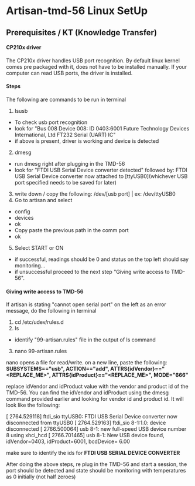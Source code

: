 # Artisan-tmd-56 Linux SetUp

## Prerequisites / KT (Knowledge Transfer)
#### CP210x driver
The CP210x driver handles USB port recognition. By default linux kernel comes pre packaged with it, does not have to be installed manually. If your computer can read USB ports, the driver is installed.

#### Steps
The following are commands to be run in terminal
1. lsusb
- To check usb port recognition
- look for "Bus 008 Device 008: ID 0403:6001 Future Technology Devices International, Ltd FT232 Serial (UART) IC"
- if above is present, driver is working and device is detected
2. dmesg
- run dmesg right after plugging in the TMD-56
- look for "FTDI USB Serial Device converter detected" followed by: FTDI USB Serial Device converter now attached to [ttyUSB0](whichever USB port specified needs to be saved for later)
3. write down / copy the following: /dev/[usb port] | ex: /dev/ttyUSB0
4. Go to artisan and select
  - config
  - devices
  - ok
  - Copy paste the previous path in the comm port
  - ok
5. Select START or ON
- if successful, readings should be 0 and status on the top left should say monitoring...
- if unsuccessful proceed to the next step "Giving write access to TMD-56".

#### Giving write access to TMD-56
If artisan is stating "cannot open serial port" on the left as an error message, do the following in terminal
1. cd /etc/udev/rules.d
2. ls
- identify "99-artisan.rules" file in the output of ls command
3. nano 99-artisan.rules

nano opens a file for read/write. on a new line, paste the following:
**SUBSYSTEMS=="usb", ACTION=="add", ATTRS{idVendor}=="<REPLACE_ME>", ATTRS{idProduct}=="<REPLACE_ME>", MODE="666"**

replace idVendor and idProduct value with the vendor and product id of the TMD-56. You can find the idVendor and idProduct using the dmesg command provided earlier and looking for vendor id and product id. It will look like the following:

[ 2764.529118] ftdi_sio ttyUSB0: FTDI USB Serial Device converter now disconnected from ttyUSB0
[ 2764.529163] ftdi_sio 8-1:1.0: device disconnected
[ 2766.500064] usb 8-1: new full-speed USB device number 8 using xhci_hcd
[ 2766.701465] usb 8-1: New USB device found, idVendor=0403, idProduct=6001, bcdDevice= 6.00

make sure to identify the ids for **FTDI USB SERIAL DEVICE CONVERTER**

After doing the above steps, re plug in the TMD-56 and start a session, the port should be detected and state should be monitoring with temperatures as 0 initially (not half zeroes)

